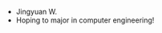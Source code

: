 - Jingyuan W.
- Hoping to major in computer engineering!

<!---
jingw64/jingw64 is a ✨ special ✨ repository because its `README.md` (this file) appears on your GitHub profile.
You can click the Preview link to take a look at your changes.
--->
